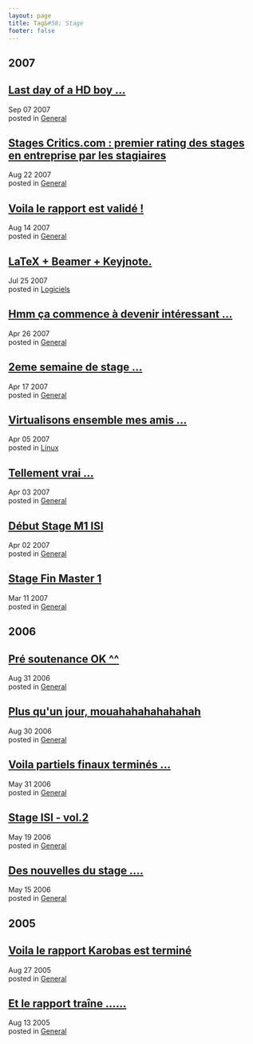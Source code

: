 ```yaml
---
layout: page
title: Tag&#58; Stage
footer: false
---
```


<div id="blog-archives" class="category">
<h2>2007</h2>

<article>
<h1><a href="/2007/09/07/last-day-of-a-hd-boy/index.html">Last day of a HD boy ...</a></h1>
<time datetime="2007-09-07T00:00:00-06:00" pubdate><span class='month'>Sep</span> <span class='day'>07</span> <span class='year'>2007</span></time>
<footer>
<span class="categories">posted in 
<a href='/categories/general/'>General</a></span>
</footer>
</article>

<article>
<h1><a href="/2007/08/22/stages-criticscom-premier-rating-des-stages-en-entreprise-par-les-stagiaires/index.html">Stages Critics.com : premier rating des stages en entreprise par les stagiaires</a></h1>
<time datetime="2007-08-22T00:00:00-06:00" pubdate><span class='month'>Aug</span> <span class='day'>22</span> <span class='year'>2007</span></time>
<footer>
<span class="categories">posted in 
<a href='/categories/general/'>General</a></span>
</footer>
</article>

<article>
<h1><a href="/2007/08/14/voila-le-rapport-est-valide/index.html">Voila le rapport est validé !</a></h1>
<time datetime="2007-08-14T00:00:00-06:00" pubdate><span class='month'>Aug</span> <span class='day'>14</span> <span class='year'>2007</span></time>
<footer>
<span class="categories">posted in 
<a href='/categories/general/'>General</a></span>
</footer>
</article>

<article>
<h1><a href="/2007/07/25/latex-beamer-keyjnote/index.html">LaTeX + Beamer + Keyjnote.</a></h1>
<time datetime="2007-07-25T00:00:00-06:00" pubdate><span class='month'>Jul</span> <span class='day'>25</span> <span class='year'>2007</span></time>
<footer>
<span class="categories">posted in 
<a href='/categories/logiciels/'>Logiciels</a></span>
</footer>
</article>

<article>
<h1><a href="/2007/04/26/hmm-ca-commence-a-devenir-interessant/index.html">Hmm ça commence à devenir intéressant ...</a></h1>
<time datetime="2007-04-26T00:00:00-06:00" pubdate><span class='month'>Apr</span> <span class='day'>26</span> <span class='year'>2007</span></time>
<footer>
<span class="categories">posted in 
<a href='/categories/general/'>General</a></span>
</footer>
</article>

<article>
<h1><a href="/2007/04/17/2eme-semaine-de-stage/index.html">2eme semaine de stage ...</a></h1>
<time datetime="2007-04-17T00:00:00-06:00" pubdate><span class='month'>Apr</span> <span class='day'>17</span> <span class='year'>2007</span></time>
<footer>
<span class="categories">posted in 
<a href='/categories/general/'>General</a></span>
</footer>
</article>

<article>
<h1><a href="/2007/04/05/virtualisons-ensemble-mes-amis/index.html">Virtualisons ensemble mes amis ...</a></h1>
<time datetime="2007-04-05T00:00:00-06:00" pubdate><span class='month'>Apr</span> <span class='day'>05</span> <span class='year'>2007</span></time>
<footer>
<span class="categories">posted in 
<a href='/categories/linux/'>Linux</a></span>
</footer>
</article>

<article>
<h1><a href="/2007/04/03/tellement-vrai/index.html">Tellement vrai ...</a></h1>
<time datetime="2007-04-03T00:00:00-06:00" pubdate><span class='month'>Apr</span> <span class='day'>03</span> <span class='year'>2007</span></time>
<footer>
<span class="categories">posted in 
<a href='/categories/general/'>General</a></span>
</footer>
</article>

<article>
<h1><a href="/2007/04/02/debut-stage-m1-isi/index.html">Début Stage M1 ISI</a></h1>
<time datetime="2007-04-02T00:00:00-06:00" pubdate><span class='month'>Apr</span> <span class='day'>02</span> <span class='year'>2007</span></time>
<footer>
<span class="categories">posted in 
<a href='/categories/general/'>General</a></span>
</footer>
</article>

<article>
<h1><a href="/2007/03/11/stage-fin-master-1/index.html">Stage Fin Master 1</a></h1>
<time datetime="2007-03-11T00:00:00-06:00" pubdate><span class='month'>Mar</span> <span class='day'>11</span> <span class='year'>2007</span></time>
<footer>
<span class="categories">posted in 
<a href='/categories/general/'>General</a></span>
</footer>
</article>
<h2>2006</h2>

<article>
<h1><a href="/2006/08/31/pre-soutenance-ok/index.html">Pré soutenance OK ^^</a></h1>
<time datetime="2006-08-31T00:00:00-06:00" pubdate><span class='month'>Aug</span> <span class='day'>31</span> <span class='year'>2006</span></time>
<footer>
<span class="categories">posted in 
<a href='/categories/general/'>General</a></span>
</footer>
</article>

<article>
<h1><a href="/2006/08/30/plus-quun-jour-mouahahahahahahah/index.html">Plus qu'un jour, mouahahahahahahah</a></h1>
<time datetime="2006-08-30T00:00:00-06:00" pubdate><span class='month'>Aug</span> <span class='day'>30</span> <span class='year'>2006</span></time>
<footer>
<span class="categories">posted in 
<a href='/categories/general/'>General</a></span>
</footer>
</article>

<article>
<h1><a href="/2006/05/31/voila-partiels-finaux-termines/index.html">Voila partiels finaux terminés ...</a></h1>
<time datetime="2006-05-31T00:00:00-06:00" pubdate><span class='month'>May</span> <span class='day'>31</span> <span class='year'>2006</span></time>
<footer>
<span class="categories">posted in 
<a href='/categories/general/'>General</a></span>
</footer>
</article>

<article>
<h1><a href="/2006/05/19/stage-isi-vol2/index.html">Stage ISI - vol.2</a></h1>
<time datetime="2006-05-19T00:00:00-06:00" pubdate><span class='month'>May</span> <span class='day'>19</span> <span class='year'>2006</span></time>
<footer>
<span class="categories">posted in 
<a href='/categories/general/'>General</a></span>
</footer>
</article>

<article>
<h1><a href="/2006/05/15/des-nouvelles-du-stage/index.html">Des nouvelles du stage ....</a></h1>
<time datetime="2006-05-15T00:00:00-06:00" pubdate><span class='month'>May</span> <span class='day'>15</span> <span class='year'>2006</span></time>
<footer>
<span class="categories">posted in 
<a href='/categories/general/'>General</a></span>
</footer>
</article>
<h2>2005</h2>

<article>
<h1><a href="/2005/08/27/voila-le-rapport-karobas-est-termine/index.html">Voila le rapport Karobas est terminé</a></h1>
<time datetime="2005-08-27T00:00:00-06:00" pubdate><span class='month'>Aug</span> <span class='day'>27</span> <span class='year'>2005</span></time>
<footer>
<span class="categories">posted in 
<a href='/categories/general/'>General</a></span>
</footer>
</article>

<article>
<h1><a href="/2005/08/13/et-le-rapport-traine/index.html">Et le rapport traîne ......</a></h1>
<time datetime="2005-08-13T00:00:00-06:00" pubdate><span class='month'>Aug</span> <span class='day'>13</span> <span class='year'>2005</span></time>
<footer>
<span class="categories">posted in 
<a href='/categories/general/'>General</a></span>
</footer>
</article>
</div>
